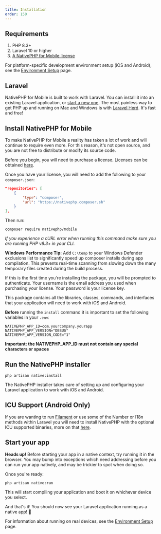 ```yaml
---
title: Installation
order: 150
---
```


## Requirements

1. PHP 8.3+
2. Laravel 10 or higher
3. [A NativePHP for Mobile license](https://nativephp.com/mobile)

For platform-specific development environment setup (iOS and Android), see the [Environment Setup](/docs/mobile/1/getting-started/environment-setup) page.

## Laravel

NativePHP for Mobile is built to work with Laravel. You can install it into an existing Laravel application, or
[start a new one](https://laravel.com/docs/installation). The most painless way to get PHP up and running on Mac and Windows is with
[Laravel Herd](https://herd.laravel.com). It's fast and free!


## Install NativePHP for Mobile

To make NativePHP for Mobile a reality has taken a lot of work and will continue to require even more. For this reason,
it's not open source, and you are not free to distribute or modify its source code.

Before you begin, you will need to purchase a license.
Licenses can be obtained [here](https://nativephp.com/mobile).

Once you have your license, you will need to add the following to your `composer.json`:

```json
"repositories": [
    {
        "type": "composer",
        "url": "https://nativephp.composer.sh"
    }
],
```

Then run:
```shell
composer require nativephp/mobile
```
*If you experience a cURL error when running this command make sure you are running PHP v8.3+ in your CLI.*

**Windows Performance Tip:** Add `C:\temp` to your Windows Defender exclusions list to significantly speed up composer installs during app compilation. This prevents real-time scanning from slowing down the many temporary files created during the build process.

If this is the first time you're installing the package, you will be prompted to authenticate. Your username is the
email address you used when purchasing your license. Your password is your license key.

This package contains all the libraries, classes, commands, and interfaces that your application will need to work with
iOS and Android.

**Before** running the `install` command it is important to set the following variables in your `.env`:

```shell
NATIVEPHP_APP_ID=com.yourcompany.yourapp
NATIVEPHP_APP_VERSION="DEBUG"
NATIVEPHP_APP_VERSION_CODE="1"
```

**Important: the NATIVEPHP_APP_ID must not contain any special characters or spaces**

## Run the NativePHP installer

```shell
php artisan native:install
```

The NativePHP installer takes care of setting up and configuring your Laravel application to work with iOS and Android.

## ICU Support (Android Only)

If you are wanting to run [Filament](https://filamentphp.com) or use some of the Number or I18n methods within Laravel you will need to install NativePHP with the optional ICU supported binaries, more on that [here](/docs/mobile/1/the-basics/icu-support). 

## Start your app

**Heads up!** Before starting your app in a native context, try running it in the browser. You may bump into exceptions
which need addressing before you can run your app natively, and may be trickier to spot when doing so.

Once you're ready:

```shell
php artisan native:run
```

This will start compiling your application and boot it on whichever device you select.

And that's it! You should now see your Laravel application running as a native app! 🎉

For information about running on real devices, see the [Environment Setup](/docs/mobile/1/getting-started/environment-setup) page.
